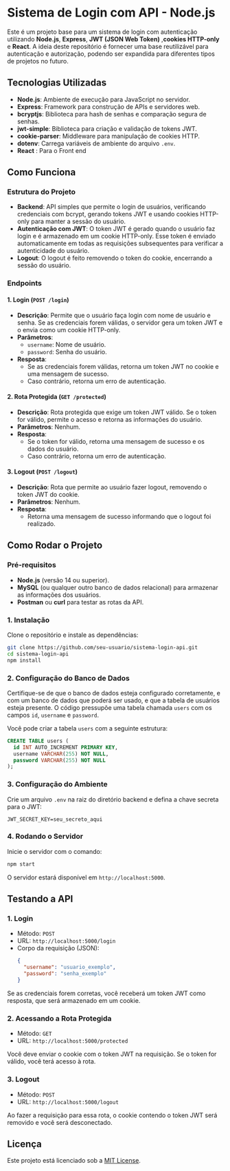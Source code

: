 
# Sistema de Login com API - Node.js

Este é um projeto base para um sistema de login com autenticação utilizando **Node.js**, **Express**, **JWT (JSON Web Token)** ,**cookies HTTP-only** e **React**. A ideia deste repositório é fornecer uma base reutilizável para autenticação e autorização, podendo ser expandida para diferentes tipos de projetos no futuro.

## Tecnologias Utilizadas

- **Node.js**: Ambiente de execução para JavaScript no servidor.
- **Express**: Framework para construção de APIs e servidores web.
- **bcryptjs**: Biblioteca para hash de senhas e comparação segura de senhas.
- **jwt-simple**: Biblioteca para criação e validação de tokens JWT.
- **cookie-parser**: Middleware para manipulação de cookies HTTP.
- **dotenv**: Carrega variáveis de ambiente do arquivo `.env`.
- **React** : Para o Front end
## Como Funciona

### Estrutura do Projeto

- **Backend**: API simples que permite o login de usuários, verificando credenciais com bcrypt, gerando tokens JWT e usando cookies HTTP-only para manter a sessão do usuário.
- **Autenticação com JWT**: O token JWT é gerado quando o usuário faz login e é armazenado em um cookie HTTP-only. Esse token é enviado automaticamente em todas as requisições subsequentes para verificar a autenticidade do usuário.
- **Logout**: O logout é feito removendo o token do cookie, encerrando a sessão do usuário.

### Endpoints

#### 1. **Login** (`POST /login`)
- **Descrição**: Permite que o usuário faça login com nome de usuário e senha. Se as credenciais forem válidas, o servidor gera um token JWT e o envia como um cookie HTTP-only.
- **Parâmetros**:
  - `username`: Nome de usuário.
  - `password`: Senha do usuário.
- **Resposta**:
  - Se as credenciais forem válidas, retorna um token JWT no cookie e uma mensagem de sucesso.
  - Caso contrário, retorna um erro de autenticação.

#### 2. **Rota Protegida** (`GET /protected`)
- **Descrição**: Rota protegida que exige um token JWT válido. Se o token for válido, permite o acesso e retorna as informações do usuário.
- **Parâmetros**: Nenhum.
- **Resposta**:
  - Se o token for válido, retorna uma mensagem de sucesso e os dados do usuário.
  - Caso contrário, retorna um erro de autenticação.

#### 3. **Logout** (`POST /logout`)
- **Descrição**: Rota que permite ao usuário fazer logout, removendo o token JWT do cookie.
- **Parâmetros**: Nenhum.
- **Resposta**:
  - Retorna uma mensagem de sucesso informando que o logout foi realizado.

## Como Rodar o Projeto

### Pré-requisitos

- **Node.js** (versão 14 ou superior).
- **MySQL** (ou qualquer outro banco de dados relacional) para armazenar as informações dos usuários.
- **Postman** ou **curl** para testar as rotas da API.

### 1. Instalação

Clone o repositório e instale as dependências:

```bash
git clone https://github.com/seu-usuario/sistema-login-api.git
cd sistema-login-api
npm install
```

### 2. Configuração do Banco de Dados

Certifique-se de que o banco de dados esteja configurado corretamente, e com um banco de dados que poderá ser usado, e que a tabela de usuários esteja presente. O código pressupõe uma tabela chamada `users` com os campos `id`, `username` e `password`.

Você pode criar a tabela `users` com a seguinte estrutura:

```sql
CREATE TABLE users (
  id INT AUTO_INCREMENT PRIMARY KEY,
  username VARCHAR(255) NOT NULL,
  password VARCHAR(255) NOT NULL
);
```

### 3. Configuração do Ambiente

Crie um arquivo `.env` na raiz do diretório backend e defina a chave secreta para o JWT:

```env
JWT_SECRET_KEY=seu_secreto_aqui
```

### 4. Rodando o Servidor

Inicie o servidor com o comando:

```bash
npm start
```

O servidor estará disponível em `http://localhost:5000`.

## Testando a API

### 1. **Login**
- Método: `POST`
- URL: `http://localhost:5000/login`
- Corpo da requisição (JSON):
  ```json
  {
    "username": "usuario_exemplo",
    "password": "senha_exemplo"
  }
  ```

Se as credenciais forem corretas, você receberá um token JWT como resposta, que será armazenado em um cookie.

### 2. **Acessando a Rota Protegida**
- Método: `GET`
- URL: `http://localhost:5000/protected`

Você deve enviar o cookie com o token JWT na requisição. Se o token for válido, você terá acesso à rota.

### 3. **Logout**
- Método: `POST`
- URL: `http://localhost:5000/logout`

Ao fazer a requisição para essa rota, o cookie contendo o token JWT será removido e você será desconectado.



## Licença

Este projeto está licenciado sob a [MIT License](LICENSE).
